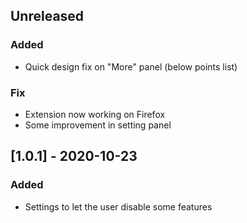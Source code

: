 ## Unreleased
### Added
- Quick design fix on "More" panel (below points list)
### Fix
- Extension now working on Firefox
- Some improvement in setting panel

## [1.0.1] - 2020-10-23
### Added
- Settings to let the user disable some features
